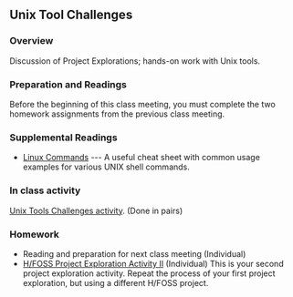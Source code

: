 ## Unix Tool Challenges

### Overview

Discussion of Project Explorations; hands-on work with Unix tools.

### Preparation and Readings

Before the beginning of this class meeting, you must complete the two
homework assignments from the previous class meeting.

### Supplemental Readings

- [Linux Commands](http://www.pixelbeat.org/cmdline.html) --- A useful cheat sheet with common usage examples for various UNIX shell commands.

### In class activity

[Unix Tools Challenges activity](03-unixToolsChallenge.md). (Done in pairs)

### Homework

- Reading and preparation for next class meeting (Individual)
- [H/FOSS Project Exploration Activity II](02-ProjExplore.md) (Individual) This is your second project exploration activity. Repeat the process of your first project exploration, but using a different H/FOSS project.
